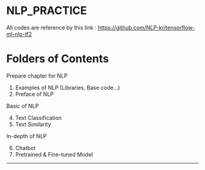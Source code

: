﻿
# NLP_PRACTICE

All codes are reference by this link : https://github.com/NLP-kr/tensorflow-ml-nlp-tf2

# Folders of Contents 

Prepare chapter for NLP 

1. Examples of NLP (Libraries, Base code...)
2. Preface of NLP

Basic of NLP

4. Text Classification
5. Text Similarity

In-depth of NLP

6. Chatbot 
7. Pretrained & Fine-tuned Model

---
